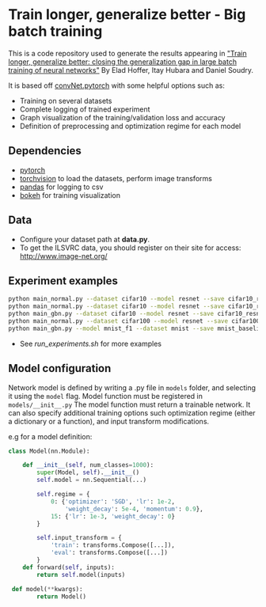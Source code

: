 # Train longer, generalize better - Big batch training

This is a code repository used to generate the results appearing in ["Train longer, generalize better: closing the generalization gap in large batch training of neural networks"](https://arxiv.org/abs/1705.08741) By Elad Hoffer, Itay Hubara and Daniel Soudry.

It is based off [convNet.pytorch](https://github.com/eladhoffer/convNet.pytorch) with some helpful options such as:
  - Training on several datasets
  - Complete logging of trained experiment
  - Graph visualization of the training/validation loss and accuracy
  - Definition of preprocessing and optimization regime for each model

## Dependencies

- [pytorch](<http://www.pytorch.org>)
- [torchvision](<https://github.com/pytorch/vision>) to load the datasets, perform image transforms
- [pandas](<http://pandas.pydata.org/>) for logging to csv
- [bokeh](<http://bokeh.pydata.org>) for training visualization


## Data
- Configure your dataset path at **data.py**.
- To get the ILSVRC data, you should register on their site for access: <http://www.image-net.org/>

## Experiment examples
```bash
python main_normal.py --dataset cifar10 --model resnet --save cifar10_resnet44_bs2048_lr_fix --epochs 100 --b 2048 --lr_bb_fix;
python main_normal.py --dataset cifar10 --model resnet --save cifar10_resnet44_bs2048_regime_adaptation --epochs 100 --b 2048 --lr_bb_fix --regime_bb_fix;
python main_gbn.py --dataset cifar10 --model resnet --save cifar10_resnet44_bs2048_ghost_bn256 --epochs 100 --b 2048 --lr_bb_fix --mini-batch-size 256;
python main_normal.py --dataset cifar100 --model resnet --save cifar100_wresnet16_4_bs1024_regime_adaptation --epochs 100 --b 1024 --lr_bb_fix --regime_bb_fix;
python main_gbn.py --model mnist_f1 --dataset mnist --save mnist_baseline_bs4096_gbn --epochs 50 --b 4096 --lr_bb_fix --no-regime_bb_fix --mini-batch-size 128;
```
- See *run_experiments.sh* for more examples
## Model configuration

Network model is defined by writing a <modelname>.py file in <code>models</code> folder, and selecting it using the <code>model</code> flag. Model function must be registered in <code>models/\_\_init\_\_.py</code>
The model function must return a trainable network. It can also specify additional training options such optimization regime (either a dictionary or a function), and input transform modifications.

e.g for a model definition:

```python
class Model(nn.Module):

    def __init__(self, num_classes=1000):
        super(Model, self).__init__()
        self.model = nn.Sequential(...)

        self.regime = {
            0: {'optimizer': 'SGD', 'lr': 1e-2,
                'weight_decay': 5e-4, 'momentum': 0.9},
            15: {'lr': 1e-3, 'weight_decay': 0}
        }

        self.input_transform = {
            'train': transforms.Compose([...]),
            'eval': transforms.Compose([...])
        }
    def forward(self, inputs):
        return self.model(inputs)

 def model(**kwargs):
        return Model()
```
